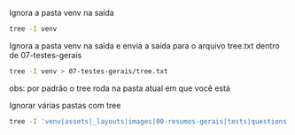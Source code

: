 Ignora a pasta venv na saída
```sh
tree -I venv
```
Ignora a pasta venv na saída e envia a saída para o arquivo tree.txt dentro de 07-testes-gerais
```sh
tree -I venv > 07-testes-gerais/tree.txt
```
obs: por padrão o tree roda na pasta atual em que você está

Ignorar várias pastas com tree
```sh
tree -I 'venv|assets|_layouts|images|00-resumos-gerais|tests|questions' > 07-testes-gerais/tree.txt
```

